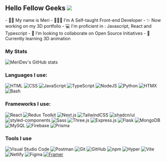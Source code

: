 ## Hello Fellow Geeks ![](https://user-images.githubusercontent.com/18350557/176309783-0785949b-9127-417c-8b55-ab5a4333674e.gif)
<div style={display:flex}>
  - 👩🏻 My name is Meri
  - 👩🏻‍💻 I’m A Self-taught Front-end Developer
  - ✨ Now working on my 3D portfolio
  - 💻 I'm proficient in : Javascript, React and Typescript
  - 👯 I’m looking to collaborate on Open Source Initiatives
  - 🌱 Currently learning 3D animation
  
  ### My Stats
  ![MeriDev's GitHub stats](https://github-readme-stats.vercel.app/api?username=meriDev&show_icons=true&theme=tokyonight)
</div>

### Languages I use:
![HTML](https://img.shields.io/badge/-HTML-%23E34F26.svg?style=flat&logo=html5&logoColor=white)
![CSS](https://img.shields.io/badge/-CSS-1572B6?style=flat&logo=css3&logoColor=fff)
![JavaScript](https://img.shields.io/badge/-JavaScript-F7DF1E?style=flat&logo=javascript&logoColor=000)
![TypeScript](https://img.shields.io/badge/-TypeScript-3178C6?style=flat&logo=typescript&logoColor=fff)
![NodeJS](https://img.shields.io/badge/-Node.js-6DA55F?style=flat&logo=node.js&logoColor=white)
![Python](https://img.shields.io/badge/-Python-3776AB?style=flat&logo=python&logoColor=fff)
![HTMX](https://img.shields.io/badge/-HTMX-36C?style=flat&logo=htmx&logoColor=fff)
![Bash](https://img.shields.io/badge/-Bash-4EAA25?style=flat&logo=gnubash&logoColor=fff)

### Frameworks I use:
![React](https://img.shields.io/badge/React-%2320232a.svg?style=flat&logo=react&logoColor=%2361DAFB)
![Redux Toolkit](https://img.shields.io/badge/Redux-Toolkit-blue)
![Next.js](https://img.shields.io/badge/Next.js-black?style=flat&logo=next.js&logoColor=white)
![TailwindCSS](https://img.shields.io/badge/Tailwind%20CSS-%2338B2AC.svg?style=flat&logo=tailwind-css&logoColor=white)
![shadcn/ui](https://img.shields.io/badge/shadcn%2Fui-000?style=flat&logo=shadcnui&logoColor=fff)
![styled-components](https://img.shields.io/badge/styled--components-DB7093?style=flat&logo=styledcomponents&logoColor=fff)
![Sass](https://img.shields.io/badge/Sass-C69?style=flat&logo=sass&logoColor=fff)
![Three.js](https://img.shields.io/badge/Three.js-000?style=flat&logo=threedotjs&logoColor=fff)
![Express.js](https://img.shields.io/badge/Express.js-%23404d59.svg?style=flat&logo=express&logoColor=%2361DAFB)
![Flask](https://img.shields.io/badge/Flask-000?style=flat&logo=flask&logoColor=fff)
![MongoDB](https://img.shields.io/badge/MongoDB-%234ea94b.svg?style=flat&logo=mongodb&logoColor=white)
![MySQL](https://img.shields.io/badge/MySQL-4479A1?style=flat&logo=mysql&logoColor=fff)
![Firebase](https://img.shields.io/badge/Firebase-039BE5?style=flat&logo=Firebase&logoColor=white)
![Prisma](https://img.shields.io/badge/Prisma-3982CE?style=flat&logo=Prisma&logoColor=white)


### Tools I use
![Visual Studio Code](https://custom-icon-badges.demolab.com/badge/-Visual%20Studio%20Code-0078d7.svg?style=flat&logo=vsc&logoColor=white)
![Postman](https://img.shields.io/badge/-Postman-FF6C37?style=flat&logo=postman&logoColor=white)
![Git](https://img.shields.io/badge/-Git-F05032?style=flat&logo=git&logoColor=fff)
![GitHub](https://img.shields.io/badge/-GitHub-%23121011.svg?style=flat&logo=github&logoColor=white)
![npm](https://img.shields.io/badge/-npm-CB3837?style=flat&logo=npm&logoColor=fff)
![Hyper](https://img.shields.io/badge/-Hyper-000000?style=flat&logo=hyper&logoColor=fff)
![Vite](https://img.shields.io/badge/-Vite-646CFF?style=flat&logo=vite&logoColor=fff)
![Netlify](https://img.shields.io/badge/-Netlify-%23000000?style=flat&logo=netlify&logoColor=#00C7B7)
![Figma](https://img.shields.io/badge/-Figma-F24E1E?style=flat&logo=Figma&logoColor=white)
[![Framer](https://img.shields.io/badge/Framer-05F?logo=framer&logoColor=fff)](#)
